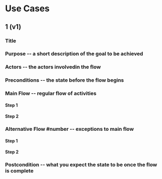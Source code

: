 # Use Cases

## 1 (v1)

### Title

### Purpose -- a short description of the goal to be achieved

### Actors -- the actors involvedin the flow

### Preconditions -- the state before the flow begins

### Main Flow -- regular flow of activities

#### Step 1

#### Step 2

### Alternative Flow #number -- exceptions to main flow

#### Step 1

#### Step 2

### Postcondition -- what you expect the state to be once the flow is complete
